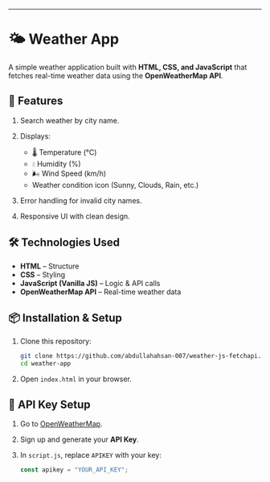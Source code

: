 
---

# 🌤️ Weather App

A simple weather application built with **HTML, CSS, and JavaScript** that fetches real-time weather data using the **OpenWeatherMap API**.

## 🚀 Features

1. Search weather by city name.
2. Displays:

   * 🌡️ Temperature (°C)
   * 💧 Humidity (%)
   * 🌬️ Wind Speed (km/h)
   * Weather condition icon (Sunny, Clouds, Rain, etc.)
3. Error handling for invalid city names.
4. Responsive UI with clean design.

## 🛠️ Technologies Used

* **HTML** – Structure
* **CSS** – Styling
* **JavaScript (Vanilla JS)** – Logic & API calls
* **OpenWeatherMap API** – Real-time weather data

## 📦 Installation & Setup

1. Clone this repository:

   ```bash
   git clone https://github.com/abdullahahsan-007/weather-js-fetchapi.git
   cd weather-app
   ```
2. Open `index.html` in your browser.

## 🔑 API Key Setup

1. Go to [OpenWeatherMap](https://openweathermap.org/api).
2. Sign up and generate your **API Key**.
3. In `script.js`, replace `APIKEY` with your key:

   ```javascript
   const apikey = "YOUR_API_KEY";
   ```

